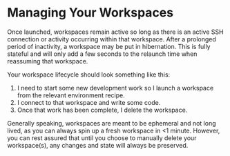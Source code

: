# Managing Your Workspaces

Once launched, workspaces remain active so long as there is an active SSH connection or activity occurring within that workspace. After a prolonged period of inactivity, a workspace may be put in hibernation. This is fully stateful and will only add a few seconds to the relaunch time when reassuming that workspace.

Your workspace lifecycle should look something like this:

1. I need to start some new development work so I launch a workspace from the relevant environment recipe.
2. I connect to that workspace and write some code.
3. Once that work has been complete, I delete the workspace.

Generally speaking, workspaces are meant to be ephemeral and not long lived, as you can always spin up a fresh workspace in <1 minute. However, you can rest assured that until you choose to manually delete your workspace(s), any changes and state will always be preserved.
